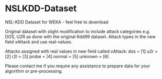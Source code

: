 # NSLKDD-Dataset
NSL-KDD Dataset for WEKA - feel free to download

Original dataset with slight modification to include attack categories e.g. DOS, U2R as done with the original Kdd99 dataset.
Attack types in the new field xAttack and use real-values.

Attacks assigned with real values in new field called xAttack:
dos = [1]
u2r = [2]
r2l = [3]
probe = [4]
normal = [5]
unknown = [6]

Please contact me if you require any assistance to prepare data for your algorithm or pre-processing.

